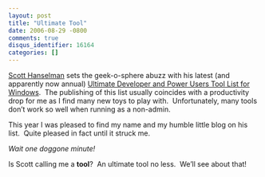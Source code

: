 ```yaml
---
layout: post
title: "Ultimate Tool"
date: 2006-08-29 -0800
comments: true
disqus_identifier: 16164
categories: []
---
```

[Scott Hanselman](http://www.hanselman.com/blog/) sets the geek-o-sphere
abuzz with his latest (and apparently now annual) [Ultimate Developer
and Power Users Tool List for
Windows](http://www.hanselman.com/blog/ScottHanselmans2006UltimateDeveloperAndPowerUsersToolListForWindows.aspx). 
The publishing of this list usually coincides with a productivity drop
for me as I find many new toys to play with.  Unfortunately, many tools
don’t work so well when running as a non-admin.

This year I was pleased to find my name and my humble little blog on his
list.  Quite pleased in fact until it struck me. 

*Wait one doggone minute!*

Is Scott calling me a **tool**?  An ultimate tool no less.  We’ll see
about that!

